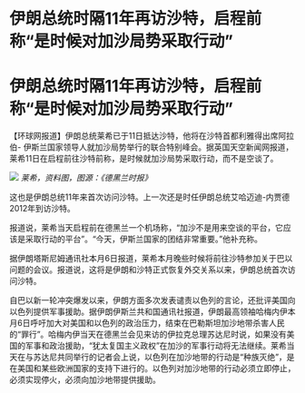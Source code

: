 # 伊朗总统时隔11年再访沙特，启程前称“是时候对加沙局势采取行动”

# 伊朗总统时隔11年再访沙特，启程前称“是时候对加沙局势采取行动”

【环球网报道】伊朗总统莱希已于11日抵达沙特，他将在沙特首都利雅得出席阿拉伯-
伊斯兰国家领导人就加沙局势举行的联合特别峰会。据英国天空新闻网报道，莱希11日在启程前往沙特前称，是时候就加沙局势采取行动，而不是空谈了。

![](https://inews.gtimg.com/om_bt/OveosqaRODxwips9Oz1R1SBffLwv8QqLwAt_72rpJK4HYAA/1000)
_莱希，资料图，图源：《德黑兰时报》_

这也是伊朗总统11年来首次访问沙特。上一次还是时任伊朗总统艾哈迈迪-内贾德2012年到访沙特。

报道说，莱希当天启程前在德黑兰一个机场称，“加沙不是用来空谈的平台，它应该是采取行动的平台”。“今天，伊斯兰国家的团结非常重要。”他补充称。

据伊朗塔斯尼姆通讯社本月6日报道，莱希本月晚些时候将前往沙特参加关于巴以问题的会议。报道说，这将是伊朗和沙特正式恢复外交关系以来，伊朗总统首次访问沙特。

自巴以新一轮冲突爆发以来，伊朗方面多次发表谴责以色列的言论，还批评美国向以色列提供军事援助。据伊朗伊斯兰共和国通讯社报道，伊朗最高领袖哈梅内伊本月6日呼吁加大对美国和以色列的政治压力，结束在巴勒斯坦加沙地带杀害人民的“罪行”。哈梅内伊当天在德黑兰会见来访的伊拉克总理苏达尼时说，如果没有美国的军事和政治援助，“犹太复国主义政权”在加沙的军事行动将无法继续。莱希当天在与苏达尼共同举行的记者会上说，以色列在加沙地带的行动是“种族灭绝”，是在美国和某些欧洲国家的支持下进行的。以色列对加沙地带的行动必须立即停止，必须实现停火，必须向加沙地带提供援助。

